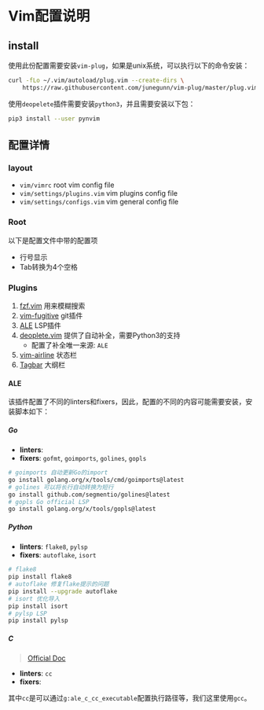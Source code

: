 # Vim配置说明

## install

使用此份配置需要安装`vim-plug`，如果是unix系统，可以执行以下的命令安装：
```bash
curl -fLo ~/.vim/autoload/plug.vim --create-dirs \
    https://raw.githubusercontent.com/junegunn/vim-plug/master/plug.vim
```

使用`deopelete`插件需要安装`python3`，并且需要安装以下包：
```bash
pip3 install --user pynvim
```

## 配置详情

### layout

- `vim/vimrc` root vim config file
- `vim/settings/plugins.vim` vim plugins config file
- `vim/settings/configs.vim` vim general config file

### Root

以下是配置文件中带的配置项

- 行号显示
- Tab转换为4个空格

### Plugins

1. [fzf.vim](https://github.com/junegunn/fzf.vim) 用来模糊搜索
2. [vim-fugitive](https://github.com/tpope/vim-fugitive) git插件
3. [ALE](https://github.com/dense-analysis/ale) LSP插件
4. [deoplete.vim](https://github.com/Shougo/deoplete.nvim/) 提供了自动补全，需要Python3的支持
    - 配置了补全唯一来源: `ALE`
5. [vim-airline](https://github.com/vim-airline/vim-airline) 状态栏
6. [Tagbar](https://github.com/preservim/tagbar) 大纲栏

#### ALE

该插件配置了不同的linters和fixers，因此，配置的不同的内容可能需要安装，安装脚本如下：

##### Go

- **linters**:
- **fixers**:  `gofmt`, `goimports`, `golines`, `gopls`


```bash
# goimports 自动更新Go的import
go install golang.org/x/tools/cmd/goimports@latest
# golines 可以将长行自动转换为短行
go install github.com/segmentio/golines@latest
# gopls Go official LSP
go install golang.org/x/tools/gopls@latest
```
##### Python

- **linters**: `flake8`, `pylsp`
- **fixers**: `autoflake`, `isort`


```bash
# flake8
pip install flake8
# autoflake 修复flake提示的问题
pip install --upgrade autoflake
# isort 优化导入
pip install isort
# pylsp LSP
pip install pylsp
```

##### C

> [Official Doc](https://github.com/dense-analysis/ale/blob/master/doc/ale-c.txt)

- **linters**: `cc`
- **fixers**: 

其中`cc`是可以通过`g:ale_c_cc_executable`配置执行路径等，我们这里使用`gcc`。